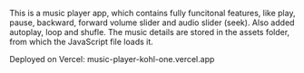 This is a music player app, which contains fully funcitonal features, like play, pause, backward, forward volume slider and audio slider (seek).
Also added autoplay, loop and shufle.
The music details are stored in the assets folder, from which the JavaScript file loads it.

Deployed on Vercel:
music-player-kohl-one.vercel.app
